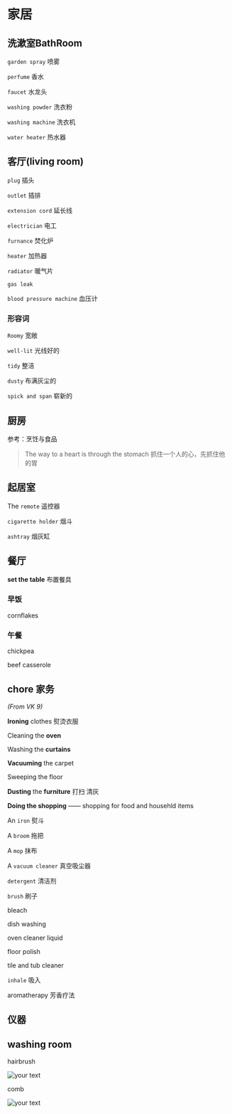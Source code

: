# 家居

## 洗漱室BathRoom

`garden spray`  喷雾

`perfume`  香水

`faucet` 水龙头

`washing powder`  洗衣粉

`washing machine` 洗衣机

`water heater`  热水器

## 客厅(living room)



`plug` 插头

`outlet` 插排

`extension cord` 延长线

`electrician`  电工

`furnance` 焚化炉

`heater` 加热器

`radiator` 暖气片

`gas leak` 

`blood pressure machine` 血压计







### 形容词

`Roomy`  宽敞 

`well-lit` 光线好的

`tidy` 整洁

`dusty` 布满灰尘的

`spick and span`  崭新的



## 厨房

参考：烹饪与食品

> The way to a heart is through the stomach   抓住一个人的心，先抓住他的胃 



## 起居室

The `remote` 遥控器

`cigarette holder` 烟斗

`ashtray`  烟灰缸



## 餐厅

**set the table**  布置餐具



### 早饭

cornflakes 





### 午餐

chickpea

beef casserole 





## chore  家务

*(From VK 9)*

**Ironing** clothes 熨烫衣服

Cleaning the **oven**

Washing the **curtains**

**Vacuuming** the carpet

Sweeping the floor

**Dusting** the **furniture**   打扫 清灰

**Doing the shopping** —— shopping for food and househld items



An `iron`  熨斗

A `broom`  拖把

A `mop`  抹布

A `vacuum cleaner` 真空吸尘器

`detergent` 清洁剂

`brush`  刷子 

bleach

dish washing

oven cleaner liquid

floor polish

tile and tub cleaner

`inhale` 吸入



aromatherapy 芳香疗法





## 仪器







## washing room

hairbrush

![your text](http://o7bk1ffzo.bkt.clouddn.com/1478354929976)



comb 

![your text](http://o7bk1ffzo.bkt.clouddn.com/1478354950327)

